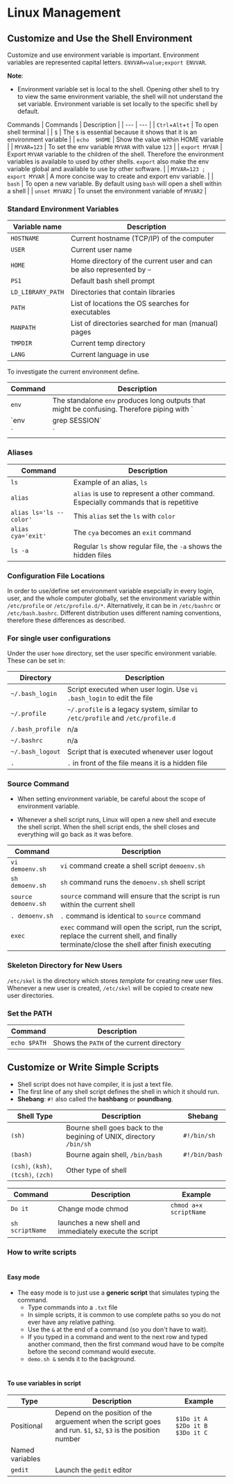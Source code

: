 # Linux Management

## Customize and Use the Shell Environment
Customize and use environment variable is important. Environment variables are represented capital letters. `ENVVAR=value;export ENVVAR`. 

**Note**:
- Environment variable set is local to the shell. Opening other shell to try to view the same environment variable, the shell will not understand the set variable. Environment variable is set locally to the specific shell by default. 

Commands
| Commands | Description |
| --- | --- |
| `Ctrl`+`Alt`+`t` | To open shell terminal |
| `$` | The `$` is essential because it shows that it is an environment variable |
| `echo  $HOME` | Show the value within HOME variable |
| `MYVAR=123` | To set the env variable `MYVAR` with value `123` |
| `export MYVAR` | Export `MYVAR` variable to the children of the shell. Therefore the environment variables is available to used by other shells. `export` also make the env variable global and available to use by other software. |
| `MYVAR=123 ; export MYVAR` | A more concise way to create and export env variable. |
| `bash` | To open a new variable. By default using `bash` will open a shell within a shell |
| `unset MYVAR2` | To unset the environment variable of `MYVAR2` |

### Standard Environment Variables

| Variable name | Description |
| --- | --- |
| `HOSTNAME` | Current hostname (TCP/IP) of the computer |
| `USER` | Current user name |
| `HOME` | Home directory of the current user and can be also represented by `~` |
| `PS1` | Default bash shell prompt |
| `LD_LIBRARY_PATH` | Directories that contain libraries |
| `PATH` | List of locations the OS searches for executables | 
| `MANPATH` | List of directories searched for man (manual) pages |
| `TMPDIR` | Current temp directory |
| `LANG` | Current language in use |

To investigate the current environment define.

| Command | Description |
| --- | --- |
| `env` | The standalone `env` produces long outputs that might be confusing. Therefore piping with `|` and `grep` produces a more concise output |
| `env | grep SESSION` | Searches and show environment variables that include `SESSION` | 
| `|` | This is a pipe command |

### Aliases

| Command | Description |
| --- | --- |
| `ls` | Example of an alias, `ls` |
| `alias` | `alias` is use to represent a other command. Especially commands that is repetitive | 
| `alias ls='ls -- color'` | This `alias` set the `ls` with `color` |  
| `alias cya='exit'` | The `cya` becomes an `exit` command |
| `ls -a` | Regular `ls` show regular file, the `-a` shows the hidden files |

### Configuration File Locations

In order to use/define set environment variable esepcially in every login, user, and the whole computer globally, set the environment variable within `/etc/profile` or `/etc/profile.d/*`. Alternatively, it can be in `/etc/bashrc` or `/etc/bash.bashrc`. Different distribution uses different naming conventions, therefore these differences as described. 

### For single user configurations
Under the user `home` directory, set the user specific environment variable. These can be set in:

| Directory | Description |
| --- | --- |
| `~/.bash_login` | Script executed when user login. Use `vi .bash_login` to edit the file |
| `~/.profile` | `~/.profile` is a legacy system, similar to `/etc/profile` and `/etc/profile.d` |
| `/.bash_profile` | n/a |
| `~/.bashrc` | n/a |
| `~/.bash_logout` | Script that is executed whenever user logout |
| `.` | `.` in front of the file means it is a hidden file |

### Source Command
- When setting environment variable, be careful about the scope of environment variable. 

- Whenever a shell script runs, Linux will open a new shell and execute the shell script. When the shell script ends, the shell closes and everything will go back as it was before. 

| Command | Description |
| --- | --- |
| `vi demoenv.sh` | `vi` command create a shell script `demoenv.sh` |
| `sh demoenv.sh` | `sh` command runs the `demoenv.sh` shell script |
| `source demoenv.sh` | `source` command will ensure that the script is run within the current shell |
| `. demoenv.sh` | `.` command is identical to `source` command |
| `exec` | `exec` command will open the script, run the script, replace the current shell, and finally terminate/close the shell after finish executing |

### Skeleton Directory for New Users
`/etc/skel` is the directory which stores *template* for creating new user files. Whenever a new user is created, `/etc/skel` will be copied to create new user directories.

### Set the PATH

| Command | Description |
| --- | --- |
| `echo $PATH` | Shows the `PATH` of the current directory |

## Customize or Write Simple Scripts
- Shell script does not have compiler, it is just a text file.
- The first line of any shell script defines the shell in which it should run.  
- **Shebang**: `#!` also called the **hashbang** or **poundbang**.

| Shell Type | Description | Shebang |
| --- | --- | --- |
| `(sh)` | Bourne shell goes back to the begining of UNIX, directory `/bin/sh` |  `#!/bin/sh` |
| `(bash)` | Bourne again shell, `/bin/bash` | `#!/bin/bash` |
| `(csh)`, `(ksh)`, `(tcsh)`, `(zch)` | Other type of shell |  |

| Command | Description | Example |
| --- | --- | --- |
| `Do it` | Change mode chmod | `chmod a+x scriptName` |
| `sh scriptName` | launches a new shell and immediately execute the script |  | 

### How to write scripts
# 
#### Easy mode
- The easy mode is to just use a **generic script** that simulates typing the command.
  - Type commands into a `.txt` file
  - In simple scripts, it is common to use complete paths so you do not ever have any relative pathing.
  - Use the `&` at the end of a command (so you don't have to wait).
  - If you typed in a command and went to the next row and typed another command, then the first command woud have to be complte before the second command would execute. 
  - `demo.sh &` sends it to the background. 
# 
#### To use variables in script

| Type | Description | Example |
| --- | --- | --- |
| Positional | Depend on the position of the arguement when the script goes and run. `$1`, `$2`, `$3` is the position number | `$1Do it A` `$2Do it B` `$3Do it C` |
| Named variables |  |  |
| `gedit` | Launch the `gedit` editor |  |


